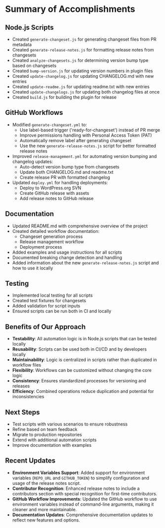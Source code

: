 # Summary of Accomplishments

## Node.js Scripts

- Created `generate-changeset.js` for generating changeset files from PR metadata
- Created `generate-release-notes.js` for formatting release notes from changesets
- Created `analyze-changesets.js` for determining version bump type based on changesets
- Created `bump-version.js` for updating version numbers in plugin files
- Created `update-changelog.js` for updating CHANGELOG.md with new entries
- Created `update-readme.js` for updating readme.txt with new entries
- Created `update-changelogs.js` for updating both changelog files at once
- Created `build.js` for building the plugin for release

## GitHub Workflows

- Modified `generate-changeset.yml` to:
  - Use label-based trigger ('ready-for-changeset') instead of PR merge
  - Improve permissions handling with Personal Access Token (PAT)
  - Automatically remove label after generating changeset
  - Use the new `generate-release-notes.js` script for better formatted release notes
- Improved `release-management.yml` for automating version bumping and changelog updates:
  - Auto-detect version bump type from changesets
  - Update both CHANGELOG.md and readme.txt
  - Create release PR with formatted changelog
- Updated `deploy.yml` for handling deployments:
  - Deploy to WordPress.org SVN
  - Create GitHub release with assets
  - Add release notes to GitHub release

## Documentation

- Updated README.md with comprehensive overview of the project
- Created detailed workflow documentation:
  - Changeset generation process
  - Release management workflow
  - Deployment process
- Added examples and usage instructions for all scripts
- Documented breaking change detection and handling
- Added information about the new `generate-release-notes.js` script and how to use it locally

## Testing

- Implemented local testing for all scripts
- Created test fixtures for changesets
- Added validation for script inputs
- Ensured scripts can be run both in CI and locally

## Benefits of Our Approach
- **Testability**: All automation logic is in Node.js scripts that can be tested locally
- **Reusability**: Scripts can be used both in CI/CD and by developers locally
- **Maintainability**: Logic is centralized in scripts rather than duplicated in workflow files
- **Flexibility**: Workflows can be customized without changing the core logic
- **Consistency**: Ensures standardized processes for versioning and releases
- **Efficiency**: Combined operations reduce duplication and potential for inconsistencies

## Next Steps
- Test scripts with various scenarios to ensure robustness
- Refine based on team feedback
- Migrate to production repositories
- Extend with additional automation scripts
- Improve documentation with examples

## Recent Updates

- **Environment Variables Support**: Added support for environment variables (`REPO_URL` and `GITHUB_TOKEN`) to simplify configuration and usage of the release notes script.
- **Contributor Recognition**: Enhanced release notes to include a contributors section with special recognition for first-time contributors.
- **GitHub Workflow Improvements**: Updated the GitHub workflow to use environment variables instead of command-line arguments, making it cleaner and more maintainable.
- **Documentation Updates**: Comprehensive documentation updates to reflect new features and options. 